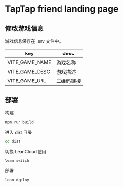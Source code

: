 # TapTap friend landing page

## 修改游戏信息

游戏信息保存在 .env 文件中。

| key            | desc       |
| -------------- | ---------- |
| VITE_GAME_NAME | 游戏名称   |
| VITE_GAME_DESC | 游戏描述   |
| VITE_GAME_URL  | 二维码链接 |

## 部署

构建

```sh
npm run build
```

进入 dist 目录

```sh
cd dist
```

切换 LeanCloud 应用

```sh
lean switch
```

部署

```sh
lean deploy
```
